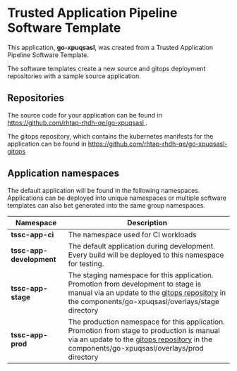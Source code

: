 # Trusted Application Pipeline Software Template

This application, **go-xpuqsasl**, was created from a Trusted Application Pipeline Software Template.

The software templates create a new source and gitops deployment repositories with a sample source application. 

## Repositories

The source code for your application can be found in [https://github.com/rhtap-rhdh-qe/go-xpuqsasl ](https://github.com/rhtap-rhdh-qe/go-xpuqsasl ).
 
The gitops repository, which contains the kubernetes manifests for the application can be found in 
[https://github.com/rhtap-rhdh-qe/go-xpuqsasl-gitops ](https://github.com/rhtap-rhdh-qe/go-xpuqsasl-gitops ) 

## Application namespaces 

The default application will be found in the following namespaces. Applications can be deployed into unique namespaces or multiple software templates can also bet generated into the same group namespaces.  

|  Namespace   |  Description   |  
| -------- | -------- |
| **tssc-app-ci** | The namespace used for CI workloads |
| **tssc-app-development** | The default application during development. Every build will be deployed to this namespace for testing. |
| **tssc-app-stage** | The staging namespace for this application. Promotion from development to stage is manual via an update to the [gitops repository](https://github.com/rhtap-rhdh-qe/go-xpuqsasl-gitops ) in the components/go-xpuqsasl/overlays/stage directory |
| **tssc-app-prod** | The production namespace for this application. Promotion from stage to production is manual via an update to the [gitops repository](https://github.com/rhtap-rhdh-qe/go-xpuqsasl-gitops ) in the components/go-xpuqsasl/overlays/prod directory |